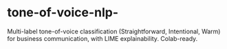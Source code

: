 # tone-of-voice-nlp-
Multi-label tone-of-voice classification (Straightforward, Intentional, Warm) for business communication, with LIME explainability. Colab-ready.
